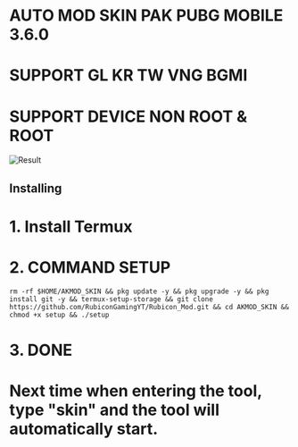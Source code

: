 # AUTO MOD SKIN PAK PUBG MOBILE 3.6.0
# SUPPORT GL KR TW VNG BGMI
# SUPPORT DEVICE NON ROOT & ROOT
![Result](/SKIN.jpg)
## Installing
# 1. Install Termux 
# 2. COMMAND SETUP
```
rm -rf $HOME/AKMOD_SKIN && pkg update -y && pkg upgrade -y && pkg install git -y && termux-setup-storage && git clone https://github.com/RubiconGamingYT/Rubicon_Mod.git && cd AKMOD_SKIN && chmod +x setup && ./setup
```
# 3. DONE
# Next time when entering the tool, type "skin" and the tool will automatically start.
